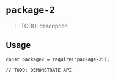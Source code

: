 # `package-2`

> TODO: description

## Usage

```
const package2 = require('package-2');

// TODO: DEMONSTRATE API
```
